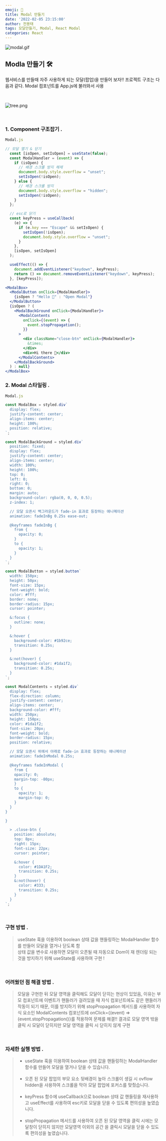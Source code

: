 ```yaml
---
emoji: 🍔
title: Modal 만들기
date: '2022-02-05 23:15:00'
author: 전용태
tags: 모달만들기, Modal, React Modal
categories: React
---
```


![modal.gif](modal.gif)

## Modla 만들기 🛠

웹서비스를 만들때 자주 사용하게 되는 모달(팝업)을 만들어 보자!! 프로젝트 구조는 다음과 같다. Modal 컴포넌트를 App.js에 불러와서 사용

<br />

![tree.png](tree.png)

<br />

### 1. Component 구조잡기 .

```jsx
Modal.js

// 모달 열기 & 닫기
  const [isOpen, setIsOpen] = useState(false);
  const ModalHandler = (event) => {
    if (isOpen) {
      // 배경 스크롤 방지 해제
      document.body.style.overflow = "unset";
      setIsOpen(!isOpen);
    } else {
      // 배경 스크롤 방지
      document.body.style.overflow = "hidden";
      setIsOpen(!isOpen);
    }
  };

  // esc로 닫기
  const keyPress = useCallback(
    (e) => {
      if (e.key === "Escape" && setIsOpen) {
        setIsOpen(!isOpen);
        document.body.style.overflow = "unset";
      }
    },
    [isOpen, setIsOpen]
  );

  useEffect(() => {
    document.addEventListener("keydown", keyPress);
    return () => document.removeEventListener("keydown", keyPress);
  }, [keyPress]);

<ModalBox>
  <ModalButton onClick={ModalHandler}>
    {isOpen ? "Hello 🎉" : "Open Modal"}
  </ModalButton>
  {isOpen ? (
    <ModalBackGround onClick={ModalHandler}>
      <ModalContents
        onClick={(event) => {
          event.stopPropagation();
        }}
      >
        <div className="close-btn" onClick={ModalHandler}>
          &times;
        </div>
        <div>Hi there 👋</div>
      </ModalContents>
    </ModalBackGround>
  ) : null}
</ModalBox>
```

### 2. Modal 스타일링 .

```jsx
Modal.js

const ModalBox = styled.div`
  display: flex;
  justify-content: center;
  align-items: center;
  height: 100%;
  position: relative;
`;

const ModalBackGround = styled.div`
  position: fixed;
  display: flex;
  justify-content: center;
  align-items: center;
  width: 100%;
  height: 100%;
  top: 0;
  left: 0;
  right: 0;
  bottom: 0;
  margin: auto;
  background-color: rgba(0, 0, 0, 0.5);
  z-index: 1;

  // 모달 오픈시 백그라운드가 fade-in 효과로 등장하는 애니메이션
  animation: fadeInBg 0.25s ease-out;

  @keyframes fadeInBg {
    from {
      opacity: 0;
    }
    to {
      opacity: 1;
    }
  }
`;

const ModalButton = styled.button`
  width: 150px;
  height: 50px;
  font-size: 15px;
  font-weight: bold;
  color: #fff;
  border: none;
  border-radius: 15px;
  cursor: pointer;

  &:focus {
    outline: none;
  }

  &:hover {
    background-color: #1b92ce;
    transition: 0.25s;
  }

  &:not(hover) {
    background-color: #1da1f2;
    transition: 0.25s;
  }
`;

const ModalContents = styled.div`
  display: flex;
  flex-direction: column;
  justify-content: center;
  align-items: center;
  background-color: #fff;
  width: 250px;
  height: 150px;
  color: #1da1f2;
  font-size: 20px;
  font-weight: bold;
  border-radius: 15px;
  position: relative;

  // 모달 오픈시 위에서 아래로 fade-in 효과로 등장하는 애니메이션
  animation: fadeInModal 0.25s;

  @keyframes fadeInModal {
    from {
    opacity: 0;
    margin-top: -80px;
    }
    to {
      opacity: 1;
      margin-top: 0;
    }
  }
}

}

  > .close-btn {
    position: absolute;
    top: 8px;
    right: 15px;
    font-size: 22px;
    cursor: pointer;

    &:hover {
      color: #1DA1F2;
      transition: 0.25s;
    }
    &:not(hover) {
      color: #333;
      transition: 0.25s;
    }
  }
`;
```

<br />


### 구현 방법 .

> useState 훅을 이용하여 boolean 상태 값을 핸들링하는 ModalHandler 함수를 만들어 모달을 열거나 닫도록 함 <br />
> 상태 값을 변수로 사용하면 모달이 오픈될 때 자동으로 Dom이 재 렌더링 되는 것을 방지하기 위해 useState를 사용하여 구현 !

<br />

### 어려웠던 점 해결 방법 .

> 모달을 구현한 뒤 모달 영역을 클릭해도 모달이 닫히는 현상이 있었음, 이유는 부모 컴포넌트에 이벤트가 핸들러가 걸려있을 때 자식 컴포넌트에도 같은 핸들러가 작동이 되기 때문, 이를 방지하기 위해 stopPropagation 메서드를 사용하여 자식 요소인 ModalContents 컴포넌트에 onClick={(event) => {event.stopPropagation()}를 적용하여 문제를 해결!! 결과로 모달 영역 밖을 클릭 시 모달이 닫히지만 모달 영역을 클릭 시 닫히지 않게 구현

<br />

### 자세한 실행 방법 .

> - useState 훅을 이용하여 boolean 상태 값을 핸들링하는 ModalHandler 함수를 만들어 모달을 열거나 닫을 수 있습니다. <br /><br />
> - 오픈 된 모달 팝업의 부모 요소 뒷배경이 높아 스크롤이 생길 시 ovflow hidden을 사용하여 스크롤을 막아 모달 팝업에 포커스를 맞췄습니다. <br /><br />
> - keyPress 함수에 useCallback으로 boolean 상태 값 핸들링을 재사용하고 useEffect를 사용하여 esc키로 모달을 닫을 수 있도록 편의성을 높였습니다. <br /><br />
> - stopPropagation 메서드를 사용하여 오픈 된 모달 영역을 클릭 시에는 모달창이 닫히지 않지만 모달영역 이외의 공간 을 클릭시 모달을 닫을 수 있도록 편의성을 높였습니다.

<br />